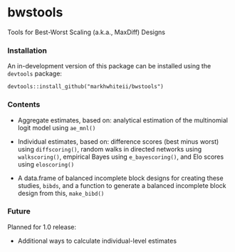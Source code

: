 # bwstools

Tools for Best-Worst Scaling (a.k.a., MaxDiff) Designs

### Installation

An in-development version of this package can be installed using the `devtools` package:

```
devtools::install_github("markhwhiteii/bwstools")
```

### Contents

- Aggregate estimates, based on: analytical estimation of the multinomial logit model using `ae_mnl()`

- Individual estimates, based on: difference scores (best minus worst) using `diffscoring()`, random walks in directed networks using `walkscoring()`, empirical Bayes using `e_bayescoring()`, and Elo scores using `eloscoring()`

- A data.frame of balanced incomplete block designs for creating these studies, `bibds`, and a function to generate a balanced incomplete block design from this, `make_bibd()`

### Future

Planned for 1.0 release:

- Additional ways to calculate individual-level estimates
